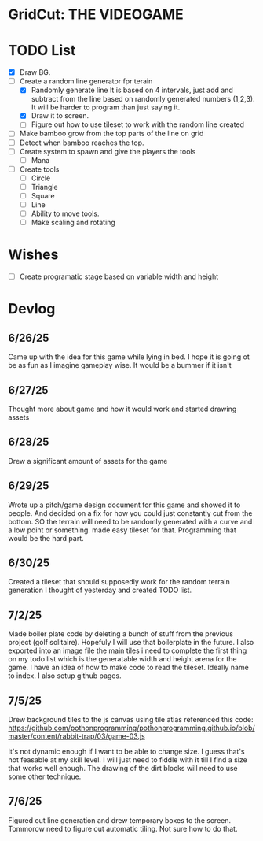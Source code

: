 # GridCut: THE VIDEOGAME

# TODO List
- [X] Draw BG.
- [ ] Create a random line generator fpr terain
    - [X] Randomly generate line
        It is based on 4 intervals, just add and subtract from the line based on randomly generated numbers (1,2,3). It will be harder to program than just saying it.
    - [X] Draw it to screen.
    - [ ] Figure out how to use tileset to work with the random line created
- [ ] Make bamboo grow from the top parts of the line on grid
- [ ] Detect when bamboo reaches the top.
- [ ] Create system to spawn and give the players the tools
    - [ ] Mana
- [ ] Create tools
    - [ ] Circle
    - [ ] Triangle
    - [ ] Square
    - [ ] Line
    - [ ] Ability to move tools.
    - [ ] Make scaling and rotating
# Wishes
- [ ] Create programatic stage based on variable width and height

# Devlog
## 6/26/25
Came up with the idea for this game while lying in bed. I hope it is going ot be as fun as I imagine gameplay wise. It would be a bummer if it isn't
## 6/27/25
Thought more about game and how it would work and started drawing assets
## 6/28/25 
Drew a significant amount of assets for the game
## 6/29/25
Wrote up a pitch/game design document for this game and showed it to people. And decided on a fix for how you could just constantly cut from the bottom. SO the terrain will need to be randomly generated with a curve and a low point or something. made easy tileset for that. Programming that would be the hard part.
## 6/30/25
Created a tileset that should supposedly work for the random terrain generation I thought of yesterday and created TODO list.
## 7/2/25
Made boiler plate code by deleting a bunch of stuff from the previous project (golf solitaire). Hopefuly I will use that boilerplate in the future. I also exported into an image file the main tiles i need to complete the first thing on my todo list which is the generatable width and height arena for the game. I have an idea of how to make code to read the tileset. Ideally name to index.
I also setup github pages.
## 7/5/25
Drew background tiles to the js canvas using tile atlas referenced this code:
https://github.com/pothonprogramming/pothonprogramming.github.io/blob/master/content/rabbit-trap/03/game-03.js

It's not dynamic enough if I want to be able to change size. I guess that's not feasable at my skill level. I will just need to fiddle with it till I find a size that works well enough.
The drawing of the dirt blocks will need to use some other technique.
## 7/6/25 
Figured out line generation and drew temporary boxes to the screen. Tommorow need to figure out automatic tiling. Not sure how to do that.